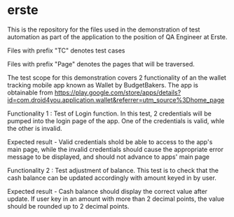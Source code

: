 # erste

This is the repository for the files used in the demonstration of test automation as part of the application to the position of QA Engineer at Erste.

Files with prefix "TC" denotes test cases

Files with prefix "Page" denotes the pages that will be traversed.

The test scope for this demonstration covers 2 functionality of an the wallet tracking mobile app known as Wallet by BudgetBakers. The app is obtainable from https://play.google.com/store/apps/details?id=com.droid4you.application.wallet&referrer=utm_source%3Dhome_page

Functionality 1 :
Test of Login function. In this test, 2 credentials will be pumped into the login page of the app. One of the credentials is valid, whle the other is invalid.

Expected result - Valid credentials shold be able to access to the app's main page, while the invalid credentials should cause the appropriate error message to be displayed, and should not advance to apps' main page

Functionality 2 : 
Test adjustment of balance. This test is to check that the cash balance can be updated accordingly with amount keyed in by user.

Expected result - Cash balance should display the correct value after update. If user key in an amount with more than 2 decimal points, the value should be rounded up to 2 decimal points.
